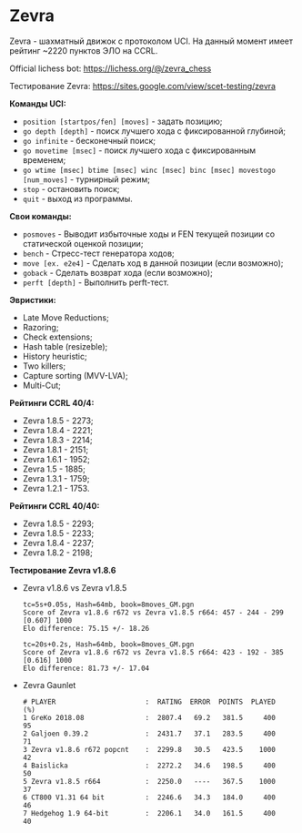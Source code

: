 # Zevra
Zevra - шахматный движок с протоколом UCI. На данный момент имеет рейтинг ~2220 пунктов ЭЛО на CCRL.

Official lichess bot: https://lichess.org/@/zevra_chess

Тестирование Zevra: https://sites.google.com/view/scet-testing/zevra

**Команды UCI:**
+ `position [startpos/fen] [moves]` - задать позицию;
+ `go depth [depth]` - поиск лучшего хода с фиксированной глубиной;
+ `go infinite` - бесконечный поиск;
+ `go movetime [msec]` - поиск лучшего хода с фиксированным временем;
+ `go wtime [msec] btime [msec] winc [msec] binc [msec] movestogo [num_moves]` - турнирный режим;
+ `stop` - остановить поиск;
+ `quit` - выход из программы.

**Свои команды:**
+ `posmoves` - Выводит избыточные ходы и FEN текущей позиции со статической оценкой позиции;
+ `bench` - Стресс-тест генератора ходов;
+ `move [ex. e2e4]` - Сделать ход в данной позиции (если возможно);
+ `goback` - Сделать возврат хода (если возможно);
+ `perft [depth]` - Выполнить perft-тест.

**Эвристики:**
+ Late Move Reductions;
+ Razoring;
+ Check extensions;
+ Hash table (resizeble);
+ History heuristic;
+ Two killers;
+ Capture sorting (MVV-LVA);
+ Multi-Cut;

**Рейтинги CCRL 40/4:**
+ Zevra 1.8.5 - 2273;
+ Zevra 1.8.4 - 2221;
+ Zevra 1.8.3 - 2214;
+ Zevra 1.8.1 - 2151;
+ Zevra 1.6.1 - 1952;
+ Zevra 1.5 - 1885;
+ Zevra 1.3.1 - 1759;
+ Zevra 1.2.1 - 1753.

**Рейтинги CCRL 40/40:**
+ Zevra 1.8.5 - 2293;
+ Zevra 1.8.5 - 2233;
+ Zevra 1.8.4 - 2237;
+ Zevra 1.8.2 - 2198;

**Тестирование Zevra v1.8.6**

+ Zevra v1.8.6 vs Zevra v1.8.5
  ```
  tc=5s+0.05s, Hash=64mb, book=8moves_GM.pgn
  Score of Zevra v1.8.6 r672 vs Zevra v1.8.5 r664: 457 - 244 - 299  [0.607] 1000
  Elo difference: 75.15 +/- 18.26
  ```
  ```
  tc=20s+0.2s, Hash=64mb, book=8moves_GM.pgn
  Score of Zevra v1.8.6 r672 vs Zevra v1.8.5 r664: 423 - 192 - 385  [0.616] 1000
  Elo difference: 81.73 +/- 17.04
  ```

+ Zevra Gaunlet
  ```
  # PLAYER                      :  RATING  ERROR  POINTS  PLAYED   (%)
  1 GreKo 2018.08               :  2807.4   69.2   381.5     400    95
  2 Galjoen 0.39.2              :  2431.7   37.1   283.5     400    71
  3 Zevra v1.8.6 r672 popcnt    :  2299.8   30.5   423.5    1000    42
  4 Baislicka                   :  2272.2   34.6   198.5     400    50
  5 Zevra v1.8.5 r664           :  2250.0   ----   367.5    1000    37
  6 CT800 V1.31 64 bit          :  2246.6   34.3   184.0     400    46
  7 Hedgehog 1.9 64-bit         :  2206.1   34.0   161.5     400    40
  ```

